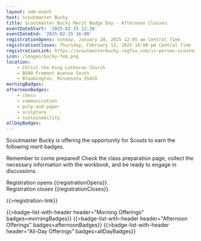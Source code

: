 ```yaml
---
layout: smb-event
host: Scoutmaster Bucky
title: Scoutmaster Bucky Merit Badge Day - Afternoon Classes
eventDateStart: '2025-02-15 12:30'
eventDateEnd: '2025-02-15 16:00'
registrationOpens: Sunday, January 20, 2025 12:05 am Central Time
registrationCloses: Thursday, February 13, 2025 10:00 pm Central Time
registrationLink: https://scoutmasterbucky.regfox.com/in-person-scoutmaster-bucky-february-merit-badge-day-pm-2025-02-15-pm
icon: /images/bucky-feb.png
location:
    - Christ the King Lutheran Church
    - 8600 Fremont Avenue South
    - Bloomington, Minnesota 55420
morningBadges:
afternoonBadges:
    - chess
    - communication
    - pulp-and-paper
    - sculpture
    - sustainability
allDayBadges:
---
```


Scoutmaster Bucky is offering the opportunity for Scouts to earn the following merit badges.

Remember to come prepared! Check the class preparation page, collect the necessary information with the workbook, and be ready to engage in discussions.

Registration opens {{registrationOpens}}.<br/>Registration closes {{registrationCloses}}.

{{>registration-link}}

{{>badge-list-with-header header="Morning Offerings" badges=morningBadges}}
{{>badge-list-with-header header="Afternoon Offerings" badges=afternoonBadges}}
{{>badge-list-with-header header="All-Day Offerings" badges=allDayBadges}}
